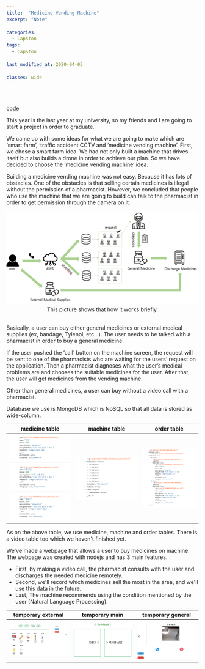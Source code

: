```yaml
---
title:  "Medicine Vending Machine"
excerpt: "Note"

categories:
  - Capston
tags:
  - Capston

last_modified_at: 2020-04-05

classes: wide
  

---
```


[code](https://github.com/sammiee5311/medicine_vending_machine)

This year is the last year at my university, so my friends and I are going to start a project in order to graduate.<br>

We came up with some ideas for what we are going to make which are ‘smart farm’, ‘traffic accident CCTV and ‘medicine vending machine’. First, we chose a smart farm idea. We had not only built a machine that drives itself but also builds a drone in order to achieve our plan. So we have decided to choose the ‘medicine vending machine’ idea.<br>

Building a medicine vending machine was not easy. Because it has lots of obstacles. One of the obstacles is that selling certain medicines is illegal without the permission of a pharmacist. However, we concluded that people who use the machine that we are going to build can talk to the pharmacist in order to get permission through the camera on it.<br>


<center> <img src="/assets/images/medicine_vending_machine/how_it_works.png" width="720"> </center>

<center> This picture shows that how it works briefly. </center> <br>

Basically, a user can buy either general medicines or external medical supplies (ex, bandage, Tylenol, etc…). The user needs to be talked with a pharmacist in order to buy a general medicine. <br>

If the user pushed the ‘call’ button on the machine screen, the request will be sent to one of the pharmacists who are waiting for the users’ request on the application. Then a pharmacist diagnoses what the user’s medical problems are and chooses the suitable medicines for the user. After that, the user will get medicines from the vending machine.<br>

Other than general medicines, a user can buy without a video call with a pharmacist. <br>


Database we use is MongoDB which is NoSQL so that all data is stored as wide-column. 


medicine table | machine table | order table
:------------: | :-----------: | :-----------:
<img src="/assets/images/medicine_vending_machine/medicine_table.png" width="720">  | <img src="/assets/images/medicine_vending_machine/machine_table.png" width="720"> | <img src="/assets/images/medicine_vending_machine/order_table.png" width="720">

As on the above table, we use medicine, machine and order tables. There is a video table too which we haven't finished yet. <br>

We've made a webpage that allows a user to buy medicines on machine. The webpage was created with nodejs and has 3 main features. <br>
- First, by making a video call, the pharmacist consults with the user and discharges the needed medicine remotely.
- Second, we'll record which medicines sell the most in the area, and we'll use this data in the future.
- Last, The machine recommends using the condition mentioned by the user (Natural Language Processing).

temporary external | temporary main | temporary general 
:------------: | :-----------:  | :-----------:  
<img src="/assets/images/medicine_vending_machine/temporary_web1.png" width="720">  | <img src="/assets/images/medicine_vending_machine/temporary_web0.png" width="720"> | <img src="/assets/images/medicine_vending_machine/temporary_web2.png" width="720">